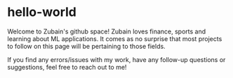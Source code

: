 # hello-world

Welcome to Zubain's github space! Zubain loves finance, sports and learning about ML applications. It comes as no surprise that most projects to follow on this page will be pertaining to those fields. 

If you find any errors/issues with my work, have any follow-up questions or suggestions, feel free to reach out to me!
